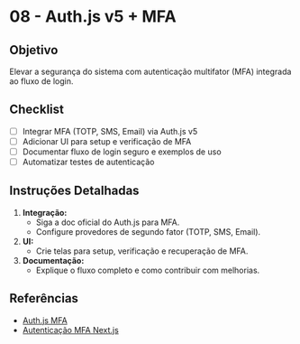 # 08 - Auth.js v5 + MFA

## Objetivo
Elevar a segurança do sistema com autenticação multifator (MFA) integrada ao fluxo de login.

## Checklist
- [ ] Integrar MFA (TOTP, SMS, Email) via Auth.js v5
- [ ] Adicionar UI para setup e verificação de MFA
- [ ] Documentar fluxo de login seguro e exemplos de uso
- [ ] Automatizar testes de autenticação

## Instruções Detalhadas
1. **Integração:**
   - Siga a doc oficial do Auth.js para MFA.
   - Configure provedores de segundo fator (TOTP, SMS, Email).
2. **UI:**
   - Crie telas para setup, verificação e recuperação de MFA.
3. **Documentação:**
   - Explique o fluxo completo e como contribuir com melhorias.

## Referências
- [Auth.js MFA](https://authjs.dev/reference/core/types#multifactor)
- [Autenticação MFA Next.js](https://dev.to/rajeshroyal/implementing-mfa-in-nextjs-using-authjs-4g2g)
